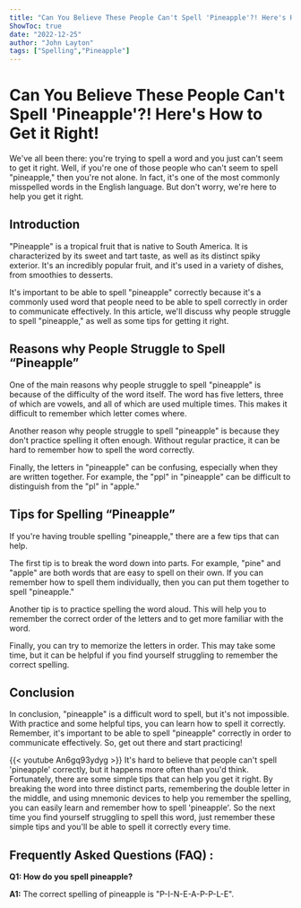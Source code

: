 ```yaml
---
title: "Can You Believe These People Can't Spell 'Pineapple'?! Here's How to Get it Right!"
ShowToc: true 
date: "2022-12-25"
author: "John Layton" 
tags: ["Spelling","Pineapple"]
---
```

# Can You Believe These People Can't Spell 'Pineapple'?! Here's How to Get it Right! 

We've all been there: you're trying to spell a word and you just can't seem to get it right. Well, if you're one of those people who can't seem to spell "pineapple," then you're not alone. In fact, it's one of the most commonly misspelled words in the English language. But don't worry, we're here to help you get it right. 

## Introduction 

"Pineapple" is a tropical fruit that is native to South America. It is characterized by its sweet and tart taste, as well as its distinct spiky exterior. It's an incredibly popular fruit, and it's used in a variety of dishes, from smoothies to desserts. 

It's important to be able to spell "pineapple" correctly because it's a commonly used word that people need to be able to spell correctly in order to communicate effectively. In this article, we'll discuss why people struggle to spell "pineapple," as well as some tips for getting it right. 

## Reasons why People Struggle to Spell “Pineapple”

One of the main reasons why people struggle to spell "pineapple" is because of the difficulty of the word itself. The word has five letters, three of which are vowels, and all of which are used multiple times. This makes it difficult to remember which letter comes where. 

Another reason why people struggle to spell "pineapple" is because they don't practice spelling it often enough. Without regular practice, it can be hard to remember how to spell the word correctly. 

Finally, the letters in "pineapple" can be confusing, especially when they are written together. For example, the "ppl" in "pineapple" can be difficult to distinguish from the "pl" in "apple." 

## Tips for Spelling “Pineapple”

If you're having trouble spelling "pineapple," there are a few tips that can help. 

The first tip is to break the word down into parts. For example, "pine" and "apple" are both words that are easy to spell on their own. If you can remember how to spell them individually, then you can put them together to spell "pineapple." 

Another tip is to practice spelling the word aloud. This will help you to remember the correct order of the letters and to get more familiar with the word. 

Finally, you can try to memorize the letters in order. This may take some time, but it can be helpful if you find yourself struggling to remember the correct spelling. 

## Conclusion

In conclusion, "pineapple" is a difficult word to spell, but it's not impossible. With practice and some helpful tips, you can learn how to spell it correctly. Remember, it's important to be able to spell "pineapple" correctly in order to communicate effectively. So, get out there and start practicing!

{{< youtube An6gq93ydyg >}} 
It's hard to believe that people can't spell 'pineapple' correctly, but it happens more often than you'd think. Fortunately, there are some simple tips that can help you get it right. By breaking the word into three distinct parts, remembering the double letter in the middle, and using mnemonic devices to help you remember the spelling, you can easily learn and remember how to spell 'pineapple'. So the next time you find yourself struggling to spell this word, just remember these simple tips and you'll be able to spell it correctly every time.

## Frequently Asked Questions (FAQ) :
**Q1: How do you spell pineapple?**

**A1:** The correct spelling of pineapple is "P-I-N-E-A-P-P-L-E".





